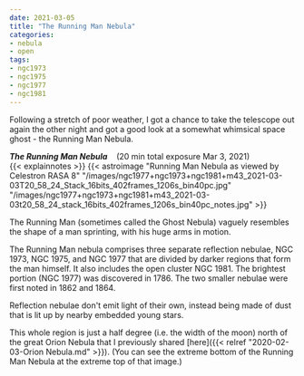 ```yaml
---
date: 2021-03-05
title: "The Running Man Nebula"
categories:
- nebula
- open
tags:
- ngc1973
- ngc1975
- ngc1977
- ngc1981
---
```

Following a stretch of poor weather, I got a chance to take the telescope out again the other night and got a good look at a somewhat whimsical space ghost - the Running Man Nebula.


<!--more-->
_**The Running Man Nebula**_  &nbsp;&nbsp; (20 min total exposure Mar 3, 2021)<br>
{{< explainnotes >}}
{{< astroimage "Running Man Nebula as viewed by Celestron RASA 8" "/images/ngc1977+ngc1973+ngc1981+m43_2021-03-03T20_58_24_Stack_16bits_402frames_1206s_bin40pc.jpg" "/images/ngc1977+ngc1973+ngc1981+m43_2021-03-03t20_58_24_stack_16bits_402frames_1206s_bin40pc_notes.jpg" >}}
<br>

The Running Man (sometimes called the Ghost Nebula) vaguely resembles the shape of a man sprinting, with his huge arms in motion.

The Running Man nebula comprises three separate reflection nebulae, NGC 1973, NGC 1975, and NGC 1977 that are divided by darker regions that form the man himself. It also includes the open cluster NGC 1981. The brightest portion (NGC 1977) was discovered in 1786. The two smaller nebulae were first noted in 1862 and 1864.  

Reflection nebulae don't emit light of their own, instead being made of dust that is lit up by nearby embedded young stars.

This whole region is just a half degree (i.e. the width of the moon) north of the great Orion Nebula that I previously shared 
[here]({{< relref "2020-02-03-Orion Nebula.md" >}}). (You can see the extreme bottom of the Running Man Nebula at the extreme top of that image.)